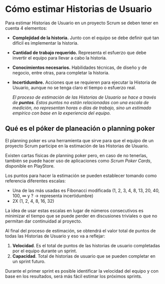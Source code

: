 ﻿# Cómo estimar Historias de Usuario
Para estimar Historias de Usuario en un proyecto Scrum se deben tener en cuenta 4 elementos:

-   **Complejidad de la historia.** Junto con el equipo se debe definir qué tan difícil es implementar la historia.
    
-   **Cantidad de trabajo requerido.** Representa el esfuerzo que debe invertir el equipo para llevar a cabo la historia.
    
-   **Conocimientos necesarios.** Habilidades técnicas, de diseño y de negocio, entre otras, para completar la historia.
    
-   **Incertidumbre.** Acciones que se requieren para ejecutar la Historia de Usuario, aunque no se tenga claro el tiempo o esfuerzo real.
    
    _El proceso de estimación de las Historias de Usuario se hace a través de  **puntos**. Estos puntos no están relacionadas con una escala de medición, no representan horas o días de trabajo, sino un estimado empírico con base en la experiencia del equipo._
    

## Qué es el póker de planeación o planning poker

El planning poker es una herramienta que sirve para que el equipo de un proyecto Scrum participe en la estimación de las Historias de Usuario.

Existen cartas físicas de planning poker pero, en caso de no tenerlas, también se puede hacer uso de aplicaciones como  _Scrum Poker Cards_, disponible en PlayStore.

Los puntos para hacer la estimación se pueden establecer tomando como referencia diferentes escalas:

-   Una de las más usadas es Fibonacci modificada (1, 2, 3, 4, 8, 13, 20, 40, 100, ∞ y ? → representa incertidumbre)
-   2X (1, 2, 4, 8, 16, 32)

La idea de usar estas escalas en lugar de números consecutivos es minimizar el tiempo que se puede perder en discusiones triviales o que no permitan dar continuidad al proyecto.

Al final del proceso de estimación, se obtendrá el valor total de puntos de todas las Historias de Usuario y eso va a reflejar:

1.  **Velocidad**. Es el total de puntos de las historias de usuario completadas por el equipo durante un sprint.
2.  **Capacidad**. Total de historias de usuario que se pueden completar en un sprint futuro.

Durante el primer sprint es posible identificar la velocidad del equipo y con base en los resultados, será más fácil estimar los próximos sprints.
